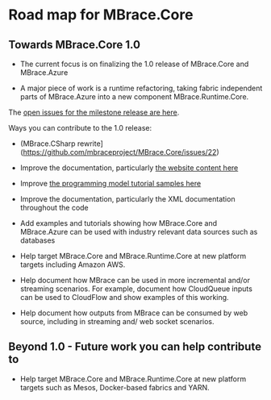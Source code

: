 # Road map for MBrace.Core

## Towards MBrace.Core 1.0

* The current focus is on finalizing the 1.0 release of MBrace.Core and MBrace.Azure

* A major piece of work is a runtime refactoring, taking fabric independent parts of MBrace.Azure into a new component MBrace.Runtime.Core.

The [open issues for the milestone release are here](https://github.com/mbraceproject/MBrace.Core/milestones/1.0%20Release).

Ways you can contribute to the 1.0 release:

* (MBrace.CSharp rewrite](https://github.com/mbraceproject/MBrace.Core/issues/22)

* Improve the documentation, particularly [the website content here](https://github.com/mbraceproject/mbrace-docs/tree/master/docs/content)

* Improve [the programming model tutorial samples here](https://github.com/mbraceproject/MBrace.StarterKit/tree/master/azure/HandsOnTutorial)

* Improve the documentation, particularly the XML documentation throughout the code

* Add examples and tutorials showing how MBrace.Core and MBrace.Azure can be used with industry relevant 
  data sources such as databases
  
* Help target MBrace.Core and MBrace.Runtime.Core at new platform targets including Amazon AWS.

* Help document how MBrace can be used in more incremental and/or streaming scenarios. For example, document
  how CloudQueue inputs can be used to CloudFlow and show examples of this working.

* Help document how outputs from MBrace can be consumed by web source, including in streaming and/ web socket scenarios.

## Beyond 1.0 - Future work you can help contribute to 

* Help target MBrace.Core and MBrace.Runtime.Core at new platform targets such as Mesos, Docker-based fabrics and YARN.

